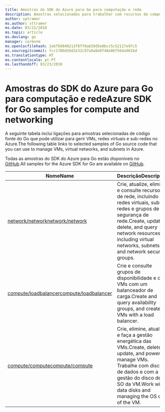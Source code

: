 ```yaml
---
title: Amostras do SDK do Azure para Go para computação e rede
description: Amostras selecionadas para trabalhar com recursos de computação, como VMs e redes virtuais, a partir do SDK do Azure para Go.
author: sptramer
ms.author: sttramer
ms.date: 03/21/2018
ms.topic: article
ms.devlang: go
manager: carmonm
ms.openlocfilehash: 1e6f9d848213f0f70ab59d5e0bcc5c52127e97c5
ms.sourcegitcommit: fcc1786d59d2e32c97a9a8e0748e06f564a961bd
ms.translationtype: HT
ms.contentlocale: pt-PT
ms.lasthandoff: 03/23/2018
---
```

# <a name="azure-sdk-for-go-samples-for-compute-and-networking"></a><span data-ttu-id="e0c30-103">Amostras do SDK do Azure para Go para computação e rede</span><span class="sxs-lookup"><span data-stu-id="e0c30-103">Azure SDK for Go samples for compute and networking</span></span>

<span data-ttu-id="e0c30-104">A seguinte tabela inclui ligações para amostras selecionadas de código fonte do Go que pode utilizar para gerir VMs, redes virtuais e sub-redes no Azure.</span><span class="sxs-lookup"><span data-stu-id="e0c30-104">The following table links to selected samples of Go source code that you can use to manage VMs, virtual networks, and subnets in Azure.</span></span> 

<span data-ttu-id="e0c30-105">Todas as amostras do SDK do Azure para Go estão disponíveis no [GitHub](https://github.com/Azure-Samples/azure-sdk-for-go-samples).</span><span class="sxs-lookup"><span data-stu-id="e0c30-105">All samples for the Azure SDK for Go are available on [GitHub](https://github.com/Azure-Samples/azure-sdk-for-go-samples).</span></span>

| <span data-ttu-id="e0c30-106">Nome</span><span class="sxs-lookup"><span data-stu-id="e0c30-106">Name</span></span> | <span data-ttu-id="e0c30-107">Descrição</span><span class="sxs-lookup"><span data-stu-id="e0c30-107">Description</span></span> |
|------|-------------|
| [<span data-ttu-id="e0c30-108">network/network</span><span class="sxs-lookup"><span data-stu-id="e0c30-108">network/network</span></span>](https://github.com/Azure-Samples/azure-sdk-for-go-samples/blob/master/network/network.go) | <span data-ttu-id="e0c30-109">Crie, atualize, elimine e consulte recursos de rede, incluindo redes virtuais, sub-redes e grupos de segurança de rede.</span><span class="sxs-lookup"><span data-stu-id="e0c30-109">Create, update, delete, and query network resources including virtual networks, subnets, and network security groups.</span></span> |
| [<span data-ttu-id="e0c30-110">compute/loadbalancer</span><span class="sxs-lookup"><span data-stu-id="e0c30-110">compute/loadbalancer</span></span>](https://github.com/Azure-Samples/azure-sdk-for-go-samples/blob/master/compute/loadbalancer.go) | <span data-ttu-id="e0c30-111">Crie e consulte grupos de disponibilidade e crie VMs com um balanceador de carga.</span><span class="sxs-lookup"><span data-stu-id="e0c30-111">Create and query availability groups, and create VMs with a load balancer.</span></span> |
| [<span data-ttu-id="e0c30-112">compute/compute</span><span class="sxs-lookup"><span data-stu-id="e0c30-112">compute/compute</span></span>](https://github.com/Azure-Samples/azure-sdk-for-go-samples/blob/master/compute/compute.go) | <span data-ttu-id="e0c30-113">Crie, elimine, atualize e faça a gestão energética das VMs.</span><span class="sxs-lookup"><span data-stu-id="e0c30-113">Create, delete, update, and power-manage VMs.</span></span> <span data-ttu-id="e0c30-114">Trabalhe com discos de dados e com a gestão do disco de SO da VM.</span><span class="sxs-lookup"><span data-stu-id="e0c30-114">Work with data disks and managing the OS disk of the VM.</span></span> |
